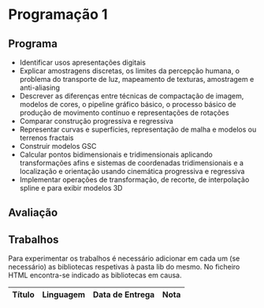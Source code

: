 # Programação 1

## Programa

- Identificar usos apresentações digitais
- Explicar amostragens discretas, os limites da percepção humana, o problema do transporte de luz, mapeamento de texturas, amostragem e anti-aliasing
- Descrever as diferenças entre técnicas de compactação de imagem, modelos de cores, o pipeline gráfico básico, o processo básico de produção de movimento contínuo e representações de rotações
- Comparar construção progressiva e regressiva
- Representar curvas e superfícies, representação de malha e modelos ou terrenos fractais
- Construir modelos GSC
- Calcular pontos bidimensionais e tridimensionais aplicando transformações afins e sistemas de coordenadas tridimensionais e a localização e orientação usando cinemática progressiva e regressiva
- Implementar operações de transformação, de recorte, de interpolação spline e para exibir modelos 3D

## Avaliação


## Trabalhos

Para experimentar os trabalhos é necessário adicionar em cada um (se necessário) as bibliotecas respetivas à pasta lib do mesmo. No ficheiro HTML encontra-se indicado as bibliotecas em causa.

| Título | Linguagem | Data de Entrega | Nota |
|:-------|:---------:|:---------------:|:----:|
